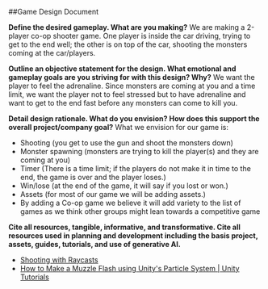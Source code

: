 ##Game Design Document


**Define the desired gameplay. What are you making?**
We are making a 2-player co-op shooter game. One player is inside the car driving, trying to get to the end well; the other is on top of the car, shooting the monsters coming at the car/players.


**Outline an objective statement for the design. What emotional and gameplay goals are you striving for with this design? Why?**
We want the player to feel the adrenaline. Since monsters are coming at you and a time limit, we want the player not to feel stressed but to have adrenaline and want to get to the end fast before any monsters can come to kill you.

**Detail design rationale. What do you envision? How does this support the overall project/company goal?**
What we envision for our game is:
- Shooting (you get to use the gun and shoot the monsters down)
- Monster spawning (monsters are trying to kill the player(s) and they are coming at you)
- Timer (There is a time limit; if the players do not make it in time to the end, the game is over and the player loses.)
- Win/lose (at the end of the game, it will say if you lost or won.)
- Assets (for most of our game we will be adding assets.)
- By adding a Co-op game we believe it will add variety to the list of games as we think other groups might lean towards a competitive game 


**Cite all resources, tangible, informative, and transformative. Cite all resources used in planning and development including the basis project, assets, guides, tutorials, and use of generative AI.**
- [Shooting with Raycasts](https://www.youtube.com/watch?v=THnivyG0Mvo)
- [How to Make a Muzzle Flash using Unity's Particle System | Unity Tutorials](https://www.youtube.com/watch?v=rf7gHVixmmc&t=164s)





